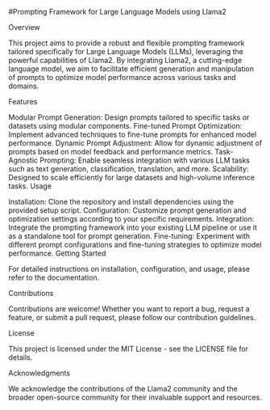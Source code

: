 #Prompting Framework for Large Language Models using Llama2

Overview

This project aims to provide a robust and flexible prompting framework tailored specifically for Large Language Models (LLMs), leveraging the powerful capabilities of Llama2. By integrating Llama2, a cutting-edge language model, we aim to facilitate efficient generation and manipulation of prompts to optimize model performance across various tasks and domains.

Features

Modular Prompt Generation: Design prompts tailored to specific tasks or datasets using modular components.
Fine-tuned Prompt Optimization: Implement advanced techniques to fine-tune prompts for enhanced model performance.
Dynamic Prompt Adjustment: Allow for dynamic adjustment of prompts based on model feedback and performance metrics.
Task-Agnostic Prompting: Enable seamless integration with various LLM tasks such as text generation, classification, translation, and more.
Scalability: Designed to scale efficiently for large datasets and high-volume inference tasks.
Usage

Installation: Clone the repository and install dependencies using the provided setup script.
Configuration: Customize prompt generation and optimization settings according to your specific requirements.
Integration: Integrate the prompting framework into your existing LLM pipeline or use it as a standalone tool for prompt generation.
Fine-tuning: Experiment with different prompt configurations and fine-tuning strategies to optimize model performance.
Getting Started

For detailed instructions on installation, configuration, and usage, please refer to the documentation.

Contributions

Contributions are welcome! Whether you want to report a bug, request a feature, or submit a pull request, please follow our contribution guidelines.

License

This project is licensed under the MIT License - see the LICENSE file for details.

Acknowledgments

We acknowledge the contributions of the Llama2 community and the broader open-source community for their invaluable support and resources.
